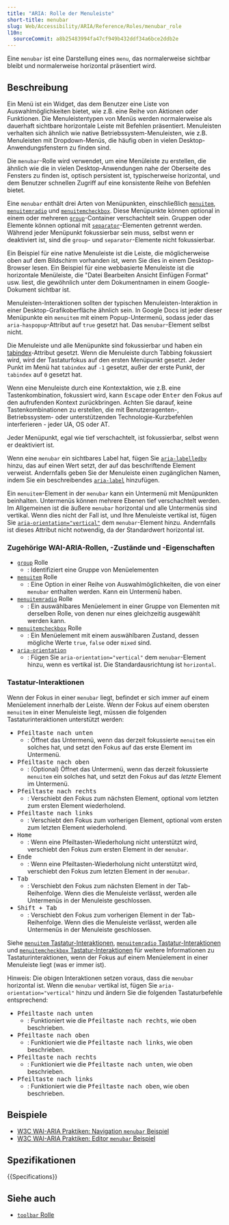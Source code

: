 ```yaml
---
title: "ARIA: Rolle der Menuleiste"
short-title: menubar
slug: Web/Accessibility/ARIA/Reference/Roles/menubar_role
l10n:
  sourceCommit: a8b25483994fa47cf949b432ddf34a6bce2ddb2e
---
```


Eine `menubar` ist eine Darstellung eines `menu`, das normalerweise sichtbar bleibt und normalerweise horizontal präsentiert wird.

## Beschreibung

Ein Menü ist ein Widget, das dem Benutzer eine Liste von Auswahlmöglichkeiten bietet, wie z.B. eine Reihe von Aktionen oder Funktionen. Die Menuleistentypen von Menüs werden normalerweise als dauerhaft sichtbare horizontale Leiste mit Befehlen präsentiert. Menuleisten verhalten sich ähnlich wie native Betriebssystem-Menuleisten, wie z.B. Menuleisten mit Dropdown-Menüs, die häufig oben in vielen Desktop-Anwendungsfenstern zu finden sind.

Die `menubar`-Rolle wird verwendet, um eine Menüleiste zu erstellen, die ähnlich wie die in vielen Desktop-Anwendungen nahe der Oberseite des Fensters zu finden ist, optisch persistent ist, typischerweise horizontal, und dem Benutzer schnellen Zugriff auf eine konsistente Reihe von Befehlen bietet.

Eine `menubar` enthält drei Arten von Menüpunkten, einschließlich [`menuitem`](/de/docs/Web/Accessibility/ARIA/Reference/Roles/menuitem_role), [`menuitemradio`](/de/docs/Web/Accessibility/ARIA/Reference/Roles/menuitemradio_role) und [`menuitemcheckbox`](/de/docs/Web/Accessibility/ARIA/Reference/Roles/menuitemcheckbox_role). Diese Menüpunkte können optional in einem oder mehreren [`group`](/de/docs/Web/Accessibility/ARIA/Reference/Roles/group_role)-Container verschachtelt sein. Gruppen oder Elemente können optional mit [`separator`](/de/docs/Web/Accessibility/ARIA/Reference/Roles/separator_role)-Elementen getrennt werden. Während jeder Menüpunkt fokussierbar sein muss, selbst wenn er deaktiviert ist, sind die `group`- und `separator`-Elemente nicht fokussierbar.

Ein Beispiel für eine native Menuleiste ist die Leiste, die möglicherweise oben auf dem Bildschirm vorhanden ist, wenn Sie dies in einem Desktop-Browser lesen. Ein Beispiel für eine webbasierte Menuleiste ist die horizontale Menüleiste, die "Datei Bearbeiten Ansicht Einfügen Format" usw. liest, die gewöhnlich unter dem Dokumentnamen in einem Google-Dokument sichtbar ist.

Menuleisten-Interaktionen sollten der typischen Menuleisten-Interaktion in einer Desktop-Grafikoberfläche ähnlich sein. In Google Docs ist jeder dieser Menüpunkte ein `menuitem` mit einem Popup-Untermenü, sodass jeder das `aria-haspopup`-Attribut auf `true` gesetzt hat. Das `menubar`-Element selbst nicht.

Die Menuleiste und alle Menüpunkte sind fokussierbar und haben ein [tabindex](/de/docs/Web/HTML/Reference/Global_attributes/tabindex)-Attribut gesetzt. Wenn die Menuleiste durch Tabbing fokussiert wird, wird der Tastaturfokus auf den ersten Menüpunkt gesetzt. Jeder Punkt im Menü hat `tabindex` auf `-1` gesetzt, außer der erste Punkt, der `tabindex` auf `0` gesetzt hat.

Wenn eine Menuleiste durch eine Kontextaktion, wie z.B. eine Tastenkombination, fokussiert wird, kann <kbd>Escape</kbd> oder <kbd>Enter</kbd> den Fokus auf den aufrufenden Kontext zurückbringen. Achten Sie darauf, keine Tastenkombinationen zu erstellen, die mit Benutzeragenten-, Betriebssystem- oder unterstützenden Technologie-Kurzbefehlen interferieren - jeder UA, OS oder AT.

Jeder Menüpunkt, egal wie tief verschachtelt, ist fokussierbar, selbst wenn er deaktiviert ist.

Wenn eine `menubar` ein sichtbares Label hat, fügen Sie [`aria-labelledby`](/de/docs/Web/Accessibility/ARIA/Reference/Attributes/aria-labelledby) hinzu, das auf einen Wert setzt, der auf das beschriftende Element verweist. Andernfalls geben Sie der Menuleiste einen zugänglichen Namen, indem Sie ein beschreibendes [`aria-label`](/de/docs/Web/Accessibility/ARIA/Reference/Attributes/aria-label) hinzufügen.

Ein `menuitem`-Element in der `menubar` kann ein Untermenü mit Menüpunkten beinhalten. Untermenüs können mehrere Ebenen tief verschachtelt werden. Im Allgemeinen ist die äußere `menubar` horizontal und alle Untermenüs sind vertikal. Wenn dies nicht der Fall ist, und Ihre Menuleiste vertikal ist, fügen Sie [`aria-orientation="vertical"`](/de/docs/Web/Accessibility/ARIA/Reference/Attributes/aria-orientation) dem `menubar`-Element hinzu. Andernfalls ist dieses Attribut nicht notwendig, da der Standardwert horizontal ist.

### Zugehörige WAI-ARIA-Rollen, -Zustände und -Eigenschaften

- [`group`](/de/docs/Web/Accessibility/ARIA/Reference/Roles/group_role) Rolle
  - : Identifiziert eine Gruppe von Menüelementen
- [`menuitem`](/de/docs/Web/Accessibility/ARIA/Reference/Roles/menuitem_role) Rolle
  - : Eine Option in einer Reihe von Auswahlmöglichkeiten, die von einer `menubar` enthalten werden. Kann ein Untermenü haben.
- [`menuitemradio`](/de/docs/Web/Accessibility/ARIA/Reference/Roles/menuitemradio_role) Rolle
  - : Ein auswählbares Menüelement in einer Gruppe von Elementen mit derselben Rolle, von denen nur eines gleichzeitig ausgewählt werden kann.
- [`menuitemcheckbox`](/de/docs/Web/Accessibility/ARIA/Reference/Roles/menuitemcheckbox_role) Rolle
  - : Ein Menüelement mit einem auswählbaren Zustand, dessen mögliche Werte `true`, `false` oder `mixed` sind.
- [`aria-orientation`](/de/docs/Web/Accessibility/ARIA/Reference/Attributes/aria-orientation)
  - : Fügen Sie `aria-orientation="vertical"` dem `menubar`-Element hinzu, wenn es vertikal ist. Die Standardausrichtung ist `horizontal`.

### Tastatur-Interaktionen

Wenn der Fokus in einer `menubar` liegt, befindet er sich immer auf einem Menüelement innerhalb der Leiste. Wenn der Fokus auf einem obersten `menuitem` in einer Menuleiste liegt, müssen die folgenden Tastaturinteraktionen unterstützt werden:

- <kbd>Pfeiltaste nach unten</kbd>
  - : Öffnet das Untermenü, wenn das derzeit fokussierte `menuitem` ein solches hat, und setzt den Fokus auf das erste Element im Untermenü.
- <kbd>Pfeiltaste nach oben</kbd>
  - : (Optional) Öffnet das Untermenü, wenn das derzeit fokussierte `menuitem` ein solches hat, und setzt den Fokus auf das _letzte_ Element im Untermenü.
- <kbd>Pfeiltaste nach rechts</kbd>
  - : Verschiebt den Fokus zum nächsten Element, optional vom letzten zum ersten Element wiederholend.
- <kbd>Pfeiltaste nach links</kbd>
  - : Verschiebt den Fokus zum vorherigen Element, optional vom ersten zum letzten Element wiederholend.
- <kbd>Home</kbd>
  - : Wenn eine Pfeiltasten-Wiederholung nicht unterstützt wird, verschiebt den Fokus zum ersten Element in der `menubar`.
- <kbd>Ende</kbd>
  - : Wenn eine Pfeiltasten-Wiederholung nicht unterstützt wird, verschiebt den Fokus zum letzten Element in der `menubar`.
- <kbd>Tab</kbd>
  - : Verschiebt den Fokus zum nächsten Element in der Tab-Reihenfolge. Wenn dies die Menuleiste verlässt, werden alle Untermenüs in der Menuleiste geschlossen.
- <kbd>Shift + Tab</kbd>
  - : Verschiebt den Fokus zum vorherigen Element in der Tab-Reihenfolge. Wenn dies die Menuleiste verlässt, werden alle Untermenüs in der Menuleiste geschlossen.

Siehe [`menuitem` Tastatur-Interaktionen](/de/docs/Web/Accessibility/ARIA/Reference/Roles/menuitem_role#keyboard_interactions), [`menuitemradio` Tastatur-Interaktionen](/de/docs/Web/Accessibility/ARIA/Reference/Roles/menuitemradio_role#keyboard_interactions) und [`menuitemcheckbox` Tastatur-Interaktionen](/de/docs/Web/Accessibility/ARIA/Reference/Roles/menuitemcheckbox_role#keyboard_interactions) für weitere Informationen zu Tastaturinteraktionen, wenn der Fokus auf einem Menüelement in einer Menuleiste liegt (was er immer ist).

Hinweis: Die obigen Interaktionen setzen voraus, dass die `menubar` horizontal ist. Wenn die `menubar` vertikal ist, fügen Sie `aria-orientation="vertical"` hinzu und ändern Sie die folgenden Tastaturbefehle entsprechend:

- <kbd>Pfeiltaste nach unten</kbd>
  - : Funktioniert wie die <kbd>Pfeiltaste nach rechts</kbd>, wie oben beschrieben.
- <kbd>Pfeiltaste nach oben</kbd>
  - : Funktioniert wie die <kbd>Pfeiltaste nach links</kbd>, wie oben beschrieben.
- <kbd>Pfeiltaste nach rechts</kbd>
  - : Funktioniert wie die <kbd>Pfeiltaste nach unten</kbd>, wie oben beschrieben.
- <kbd>Pfeiltaste nach links</kbd>
  - : Funktioniert wie die <kbd>Pfeiltaste nach oben</kbd>, wie oben beschrieben.

## Beispiele

- [W3C WAI-ARIA Praktiken: Navigation `menubar` Beispiel](https://www.w3.org/WAI/ARIA/apg/patterns/menubar/examples/menubar-navigation/)
- [W3C WAI-ARIA Praktiken: Editor `menubar` Beispiel](https://www.w3.org/WAI/ARIA/apg/patterns/menubar/examples/menubar-editor/)

## Spezifikationen

{{Specifications}}

## Siehe auch

- [`toolbar` Rolle](/de/docs/Web/Accessibility/ARIA/Reference/Roles/toolbar_role)
